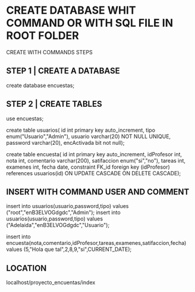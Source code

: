# CREATE DATABASE WHIT COMMAND OR WITH SQL FILE IN ROOT FOLDER
CREATE WITH COMMANDS STEPS
## STEP 1 | CREATE A DATABASE
create database encuestas;

## STEP 2 | CREATE TABLES
use encuestas;

create table usuarios(
id int primary key auto_increment,
tipo enum("Usuario","Admin"),
usuario varchar(20) NOT NULL UNIQUE,
password varchar(20),
encActivada bit not null);

create table encuesta(
id int primary key auto_increment,
idProfesor int,
nota int,
comentario varchar(200),
satifaccion enum("si","no"),
tareas int,
examenes int,
fecha date,
constraint FK_id foreign key (idProfesor) references usuarios(id)
ON UPDATE CASCADE ON DELETE CASCADE);


## INSERT WITH COMMAND USER AND COMMENT
insert into usuarios(usuario,password,tipo) values ("root","enB3ELVOGdgdc","Admin");
insert into usuarios(usuario,password,tipo) values ("Adelaida","enB3ELVOGdgdc","Usuario");

insert into encuesta(nota,comentario,idProfesor,tareas,examenes,satifaccion,fecha) values (5,"Hola que tal",2,8,9,"si",CURRENT_DATE);

## LOCATION
localhost/proyecto_encuentas/index
